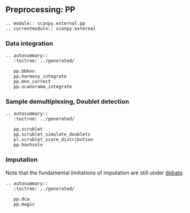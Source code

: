 ## Preprocessing: PP

```{eval-rst}
.. module:: scanpy.external.pp
.. currentmodule:: scanpy.external
```

### Data integration

```{eval-rst}
.. autosummary::
   :toctree: ../generated/

   pp.bbknn
   pp.harmony_integrate
   pp.mnn_correct
   pp.scanorama_integrate

```

### Sample demultiplexing, Doublet detection

```{eval-rst}
.. autosummary::
   :toctree: ../generated/

   pp.scrublet
   pp.scrublet_simulate_doublets
   pl.scrublet_score_distribution
   pp.hashsolo
```

### Imputation

Note that the fundamental limitations of imputation are still under [debate](https://github.com/scverse/scanpy/issues/189).

```{eval-rst}
.. autosummary::
   :toctree: ../generated/

   pp.dca
   pp.magic

```

